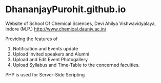 # DhananjayPurohit.github.io
Website of School Of Chemical Sciences, Devi Ahilya Vishwavidyalaya, Indore (M.P.)
http://www.chemical.dauniv.ac.in/

Providing the features of 
1. Notification and Events update
2. Upload Invited speakers and Alumni 
3. Upload and Edit Event Photogallery 
4. Upload Syllabus and Time-Table
to the concerned faculties.

PHP is used for Server-Side Scripting
